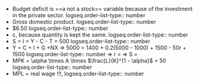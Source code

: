 - Budget deficit is ==a not a stock== variable because of the investment in the private sector.
  logseq.order-list-type:: number
- Gross domestic product.
  logseq.order-list-type:: number
- $6.50
  logseq.order-list-type:: number
- c, because quantity is kept the same.
  logseq.order-list-type:: number
- S = I = Y - C - T = 500
  logseq.order-list-type:: number
- Y = C + I + G +NX => 5000 = 1400 + 0.2(5000 - 1000) + 1500 - 50r + 1500
  logseq.order-list-type:: number
  => r = 
  => S =
- MPK = \alpha \times A \times $\frac{L}{K}^{1 - \alpha}$ = 50
  logseq.order-list-type:: number
- MPL = real wage !!!,
  logseq.order-list-type:: number
